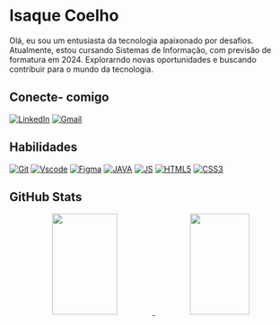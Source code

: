 # Isaque Coelho

Olá, eu sou um entusiasta da tecnologia apaixonado por desafios. Atualmente, estou cursando Sistemas de Informação, com previsão de formatura em 2024. Explorarndo novas oportunidades e buscando contribuir para o mundo da tecnologia.

## Conecte- comigo

[![LinkedIn](https://img.shields.io/badge/LinkedIn-0077B5?style=for-the-badge&logo=linkedin&logoColor=white)](https://www.linkedin.com/in/isaque-coelho-431384121/)
[![Gmail](https://img.shields.io/badge/Gmail-333333?style=for-the-badge&logo=gmail&logoColor=red)](mailto:isaquecoelho.dj+gitmd@gmail.com)

## Habilidades


[![Git](https://img.shields.io/badge/GIT-E44C30?style=for-the-badge&logo=git&logoColor=white&labelColor=black&logoWidth=20&logoHeight=20)](https://git-scm.com/)
[![Vscode](https://img.shields.io/badge/Vscode-007ACC?style=for-the-badge&logo=visual-studio-code&logoColor=white&labelColor=black&logoWidth=20&logoHeight=20)](https://code.visualstudio.com/)
[![Figma](https://img.shields.io/badge/Figma-696969?style=for-the-badge&logo=figma&logoColor=figma&labelColor=black&logoWidth=20&logoHeight=20)](https://www.figma.com/)
[![JAVA](https://img.shields.io/badge/Java-ED8B00?style=for-the-badge&logo=openjdk&logoColor=white&labelColor=black&logoWidth=20&logoHeight=20)](https://openjdk.java.net/)
[![JS](https://img.shields.io/badge/JavaScript-F7DF1E?style=for-the-badge&logo=javascript&logoColor=black&labelColor=black&logoWidth=20&logoHeight=20)](https://developer.mozilla.org/en-US/docs/Web/JavaScript)
[![HTML5](https://img.shields.io/badge/HTML5-E34F26?style=for-the-badge&logo=html5&logoColor=white&labelColor=black&logoWidth=20&logoHeight=20)](https://developer.mozilla.org/en-US/docs/Web/HTML)
[![CSS3](https://img.shields.io/badge/CSS3-1572B6?style=for-the-badge&logo=css3&logoColor=white&labelColor=black&logoWidth=20&logoHeight=20)](https://developer.mozilla.org/en-US/docs/Web/CSS)


## GitHub Stats

<div align="center">
  <a href="https://github.com/Isaque-cdj">
  <img height="180em" width="48%" src="https://github-readme-stats.vercel.app/api?username=Isaque-cdj&show_icons=true&theme=dark&include_all_commits=true&count_private=true"/>
  <img height="180em" width="46%" src="https://github-readme-stats.vercel.app/api/top-langs/?username=Isaque-cdj&layout=compact&langs_count=7&theme=dark"/>
</div>

